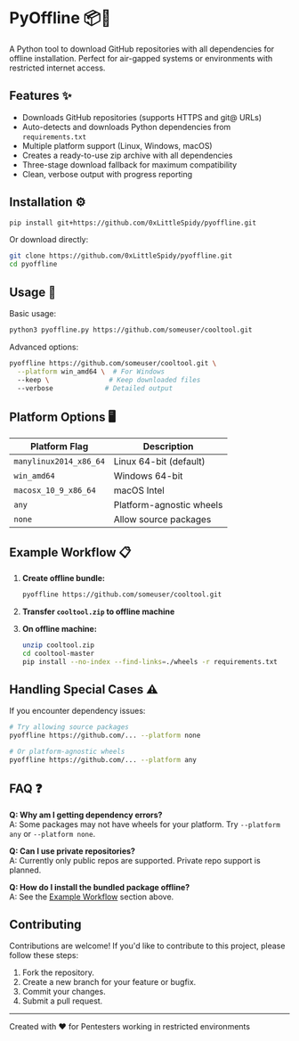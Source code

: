 # PyOffline 📦🔌

A Python tool to download GitHub repositories with all dependencies for offline installation. Perfect for air-gapped systems or environments with restricted internet access.

## Features ✨

- Downloads GitHub repositories (supports HTTPS and git@ URLs)
- Auto-detects and downloads Python dependencies from `requirements.txt`
- Multiple platform support (Linux, Windows, macOS)
- Creates a ready-to-use zip archive with all dependencies
- Three-stage download fallback for maximum compatibility
- Clean, verbose output with progress reporting

## Installation ⚙️

```bash
pip install git+https://github.com/0xLittleSpidy/pyoffline.git
```

Or download directly:

```bash
git clone https://github.com/0xLittleSpidy/pyoffline.git
cd pyoffline
```

## Usage 🚀

Basic usage:
```bash
python3 pyoffline.py https://github.com/someuser/cooltool.git
```

Advanced options:
```bash
pyoffline https://github.com/someuser/cooltool.git \
  --platform win_amd64 \  # For Windows
  --keep \               # Keep downloaded files
  --verbose             # Detailed output
```

## Platform Options 🖥️

| Platform Flag            | Description                     |
|--------------------------|---------------------------------|
| `manylinux2014_x86_64`   | Linux 64-bit (default)          |
| `win_amd64`              | Windows 64-bit                  |
| `macosx_10_9_x86_64`     | macOS Intel                     |
| `any`                    | Platform-agnostic wheels        |
| `none`                   | Allow source packages           |

## Example Workflow 📋

1. **Create offline bundle:**
   ```bash
   pyoffline https://github.com/someuser/cooltool.git
   ```
   
2. **Transfer `cooltool.zip` to offline machine**

3. **On offline machine:**
   ```bash
   unzip cooltool.zip
   cd cooltool-master
   pip install --no-index --find-links=./wheels -r requirements.txt
   ```

## Handling Special Cases ⚠️

If you encounter dependency issues:
```bash
# Try allowing source packages
pyoffline https://github.com/... --platform none

# Or platform-agnostic wheels
pyoffline https://github.com/... --platform any
```

## FAQ ❓

**Q: Why am I getting dependency errors?**  
A: Some packages may not have wheels for your platform. Try `--platform any` or `--platform none`.

**Q: Can I use private repositories?**  
A: Currently only public repos are supported. Private repo support is planned.

**Q: How do I install the bundled package offline?**  
A: See the [Example Workflow](#example-workflow) section above.

## Contributing
Contributions are welcome! If you'd like to contribute to this project, please follow these steps:
1. Fork the repository.
2. Create a new branch for your feature or bugfix.
3. Commit your changes.
4. Submit a pull request.
---

Created with ❤️ for Pentesters working in restricted environments
```
